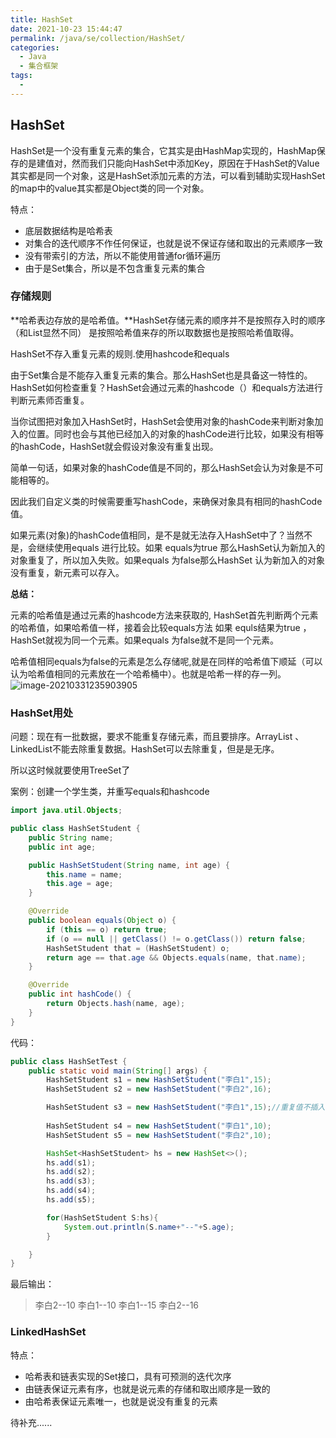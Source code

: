 ```yaml
---
title: HashSet
date: 2021-10-23 15:44:47
permalink: /java/se/collection/HashSet/
categories: 
  - Java
  - 集合框架
tags: 
  - 
---
```


## HashSet

HashSet是一个没有重复元素的集合，它其实是由HashMap实现的，HashMap保存的是建值对，然而我们只能向HashSet中添加Key，原因在于HashSet的Value其实都是同一个对象，这是HashSet添加元素的方法，可以看到辅助实现HashSet的map中的value其实都是Object类的同一个对象。

特点：

- 底层数据结构是哈希表
- 对集合的迭代顺序不作任何保证，也就是说不保证存储和取出的元素顺序一致
- 没有带索引的方法，所以不能使用普通for循环遍历
- 由于是Set集合，所以是不包含重复元素的集合



### 存储规则

**哈希表边存放的是哈希值。**HashSet存储元素的顺序并不是按照存入时的顺序（和List显然不同） 是按照哈希值来存的所以取数据也是按照哈希值取得。

HashSet不存入重复元素的规则.使用hashcode和equals

由于Set集合是不能存入重复元素的集合。那么HashSet也是具备这一特性的。HashSet如何检查重复？HashSet会通过元素的hashcode（）和equals方法进行判断元素师否重复。

当你试图把对象加入HashSet时，HashSet会使用对象的hashCode来判断对象加入的位置。同时也会与其他已经加入的对象的hashCode进行比较，如果没有相等的hashCode，HashSet就会假设对象没有重复出现。

简单一句话，如果对象的hashCode值是不同的，那么HashSet会认为对象是不可能相等的。

因此我们自定义类的时候需要重写hashCode，来确保对象具有相同的hashCode值。

如果元素(对象)的hashCode值相同，是不是就无法存入HashSet中了？当然不是，会继续使用equals 进行比较。如果 equals为true 那么HashSet认为新加入的对象重复了，所以加入失败。如果equals 为false那么HashSet 认为新加入的对象没有重复，新元素可以存入。

**总结：**

元素的哈希值是通过元素的hashcode方法来获取的, HashSet首先判断两个元素的哈希值，如果哈希值一样，接着会比较equals方法 如果 equls结果为true ，HashSet就视为同一个元素。如果equals 为false就不是同一个元素。

哈希值相同equals为false的元素是怎么存储呢,就是在同样的哈希值下顺延（可以认为哈希值相同的元素放在一个哈希桶中）。也就是哈希一样的存一列。
![image-20210331235903905](https://cdn.jsdelivr.net/gh/oddfar/static/img/JavaSE-集合.assets/image-20210331235903905.png)

### HashSet用处

问题：现在有一批数据，要求不能重复存储元素，而且要排序。ArrayList 、 LinkedList不能去除重复数据。HashSet可以去除重复，但是是无序。

所以这时候就要使用TreeSet了

案例：创建一个学生类，并重写equals和hashcode

```java
import java.util.Objects;

public class HashSetStudent {
    public String name;
    public int age;

    public HashSetStudent(String name, int age) {
        this.name = name;
        this.age = age;
    }

    @Override
    public boolean equals(Object o) {
        if (this == o) return true;
        if (o == null || getClass() != o.getClass()) return false;
        HashSetStudent that = (HashSetStudent) o;
        return age == that.age && Objects.equals(name, that.name);
    }

    @Override
    public int hashCode() {
        return Objects.hash(name, age);
    }
}
```

代码：

```java
public class HashSetTest {
    public static void main(String[] args) {
        HashSetStudent s1 = new HashSetStudent("李白1",15);
        HashSetStudent s2 = new HashSetStudent("李白2",16);

        HashSetStudent s3 = new HashSetStudent("李白1",15);//重复值不插入
        
        HashSetStudent s4 = new HashSetStudent("李白1",10);
        HashSetStudent s5 = new HashSetStudent("李白2",10);

        HashSet<HashSetStudent> hs = new HashSet<>();
        hs.add(s1);
        hs.add(s2);
        hs.add(s3);
        hs.add(s4);
        hs.add(s5);

        for(HashSetStudent S:hs){
            System.out.println(S.name+"--"+S.age);
        }

    }
}
```

最后输出：

> 李白2--10
> 李白1--10
> 李白1--15
> 李白2--16

### LinkedHashSet

特点：

- 哈希表和链表实现的Set接口，具有可预测的迭代次序
- 由链表保证元素有序，也就是说元素的存储和取出顺序是一致的
- 由哈希表保证元素唯一，也就是说没有重复的元素

待补充......